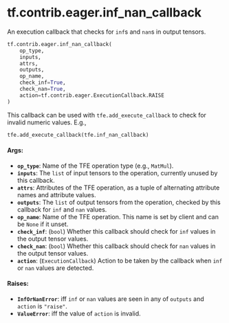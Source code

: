 <div itemscope itemtype="http://developers.google.com/ReferenceObject">
<meta itemprop="name" content="tf.contrib.eager.inf_nan_callback" />
<meta itemprop="path" content="Stable" />
</div>

# tf.contrib.eager.inf_nan_callback

An execution callback that checks for `inf`s and `nan`s in output tensors.

``` python
tf.contrib.eager.inf_nan_callback(
    op_type,
    inputs,
    attrs,
    outputs,
    op_name,
    check_inf=True,
    check_nan=True,
    action=tf.contrib.eager.ExecutionCallback.RAISE
)
```

<!-- Placeholder for "Used in" -->

This callback can be used with `tfe.add_execute_callback` to check for invalid
numeric values. E.g.,
```python
tfe.add_execute_callback(tfe.inf_nan_callback)
```

#### Args:


* <b>`op_type`</b>: Name of the TFE operation type (e.g., `MatMul`).
* <b>`inputs`</b>: The `list` of input tensors to the operation, currently unused by
  this callback.
* <b>`attrs`</b>: Attributes of the TFE operation, as a tuple of alternating attribute
  names and attribute values.
* <b>`outputs`</b>: The `list` of output tensors from the operation, checked by this
  callback for `inf` and `nan` values.
* <b>`op_name`</b>: Name of the TFE operation. This name is set by client and can be
  `None` if it unset.
* <b>`check_inf`</b>: (`bool`) Whether this callback should check for `inf` values in
  the output tensor values.
* <b>`check_nan`</b>: (`bool`) Whether this callback should check for `nan` values in
  the output tensor values.
* <b>`action`</b>: (`ExecutionCallback`) Action to be taken by the callback when
  `inf` or `nan` values are detected.


#### Raises:


* <b>`InfOrNanError`</b>: iff `inf` or `nan` values are seen in any of `outputs` and
  `action` is `"raise"`.
* <b>`ValueError`</b>: iff the value of `action` is invalid.